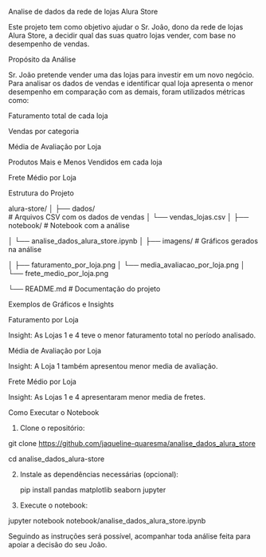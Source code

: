 Analise de dados da rede de lojas Alura Store

Este projeto tem como objetivo ajudar o Sr. João, dono da rede de lojas Alura Store, a decidir qual das suas quatro lojas vender, com base no desempenho de vendas.

Propósito da Análise

Sr. João pretende vender uma das lojas para investir em um novo negócio. Para analisar os dados de vendas e identificar qual loja apresenta o menor desempenho em comparação com as demais, foram utilizados métricas como:

Faturamento total de cada loja

Vendas por categoria

Média de Avaliação por Loja

Produtos Mais e Menos Vendidos em cada loja

Frete Médio por Loja


Estrutura do Projeto

alura-store/
│
├── dados/  
                                   # Arquivos CSV com os dados de vendas
│   └── vendas_lojas.csv
│
├── notebook/                      # Notebook com a análise

│   └── analise_dados_alura_store.ipynb
│
├── imagens/                       # Gráficos gerados na análise

│   ├── faturamento_por_loja.png
│   └── media_avaliacao_por_loja.png
│   └── frete_medio_por_loja.png

└── README.md                      # Documentação do projeto


Exemplos de Gráficos e Insights

Faturamento por Loja

Insight: As Lojas 1 e 4 teve o menor faturamento total no período analisado.

Média de Avaliação por Loja

Insight: A Loja 1 também apresentou menor media de avaliação.

Frete Médio por Loja

Insight: As Lojas 1 e 4 apresentaram menor media de fretes.


Como Executar o Notebook

1. Clone o repositório:

git clone https://github.com/jaqueline-quaresma/analise_dados_alura_store

cd analise_dados_alura-store

2. Instale as dependências necessárias (opcional):

    pip install pandas matplotlib seaborn jupyter

4. Execute o notebook:

jupyter notebook notebook/analise_dados_alura_store.ipynb

Seguindo as instruções será possível, acompanhar toda análise feita para apoiar a decisão do seu João.

   







